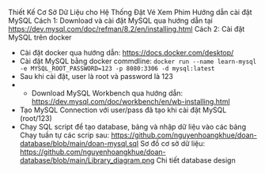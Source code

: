 Thiết Kế Cơ Sở Dữ Liệu cho Hệ Thống Đặt Vé Xem Phim
Hướng dẫn cài đặt MySQL
Cách 1: Download và cài đặt MySQL qua hướng dẫn tại https://dev.mysql.com/doc/refman/8.2/en/installing.html
Cách 2: Cài đặt MySQL trên docker
+ Cài đặt docker qua hướng dẫn: https://docs.docker.com/desktop/
+ Cài đặt MySQL bằng docker commdline: `docker run --name learn-mysql -e MYSQL_ROOT_PASSWORD=123 -p 8080:3306 -d mysql:latest`
+ Sau khi cài đặt, user là root và password là 123
+ + Download MySQL Workbench qua hướng dẫn: https://dev.mysql.com/doc/workbench/en/wb-installing.html
+ Tạo MySQL Connection với user/pass đã tạo khi cài đặt MySQL (root/123)
+ Chạy SQL script để tạo database, bảng và nhập dữ liệu vào các bảng
Chạy tuần tự các scrip sau: https://github.com/nguyenhoangkhue/doan-database/blob/main/doan-mysql.sql
Sơ đồ cơ sở dữ liệu: https://github.com/nguyenhoangkhue/doan-database/blob/main/Library_diagram.png
Chi tiết database design
